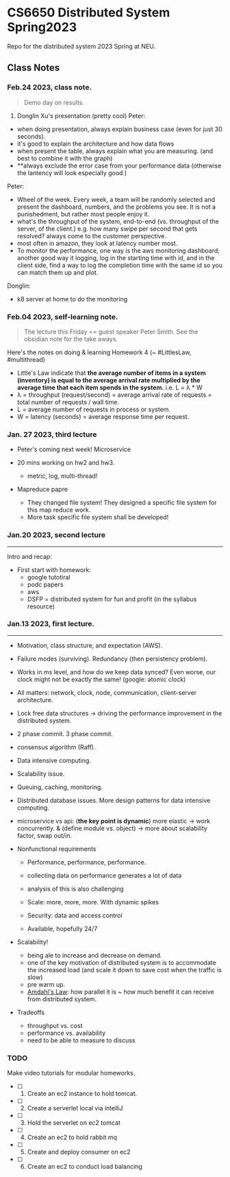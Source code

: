 # CS6650 Distributed System Spring2023

Repo for the distributed system 2023 Spring at NEU.

## Class Notes

### Feb.24 2023, class note.
> Demo day on results.

1. Donglin Xu's presentation (pretty cool)
Peter:
- when doing presentation, always explain business case (even for just 30 seconds).
- it's good to explain the architecture and how data flows
- when present the table, always explain what you are measuring. (and best to combine it with the graph)
- **always exclude the error case from your performance data (otherwise the lantency will look especially good.)

Peter:
- Wheel of the week. Every week, a team will be randomly selected and present the dashboard, numbers, and the problems you see. It is not a punishedment, but rather most people enjoy it.
- what's the throughput of the system, end-to-end (vs. throughput of the server, of the client.) e.g. how many swipe per second that gets resolved? always come to the customer perspective.
- most often in amazon, they look at latency number most.
- To monitor the performance, one way is the aws monitoring dashboard; another good way it logging, log in the starting time with id, and in the client side, find a way to log the completion time with the same id so you can match them up and plot.

Donglin:
- k8 server at home to do the monitoring

### Feb.04 2023, self-learning note.
> The lecture this Friday == guest speaker Peter Smith. See the obsidian note for the take aways.

Here's the notes on doing & learning Homework 4 (~ #LittlesLaw, #multithread)
- Little's Law indicate that **the average number of items in a system (inventory) is equal to the average arrival rate multiplied by the average time that each item spends in the system.** i.e. L = λ * W
- λ = throughput (request/second) = average arrival rate of requests = total number of requests / wall time.
- L = average number of requests in process or system.
- W = latency (seconds) = average response time per request.



### Jan. 27 2023, third lecture

- Peter's coming next week! Microservice

- 20 mins working on hw2 and hw3.

  - metric, log, multi-thread!

- Mapreduce papre
  - They changed file system! They designed a specific file system for this map reduce work.
  - More task specific file system shall be developed!

### Jan.20 2023, second lecture

---

Intro and recap:

- First start with homework:
  - google tutotiral
  - podc papers
  - aws
  - DSFP = distributed system for fun and profit (in the syllabus resource)

### Jan.13 2023, first lecture.

---

- Motivation, class structure, and expectation (AWS).
- Failure modes (surviving). Redundancy (then persistency problem).
- Works in ms level, and how do we keep data synced? Even worse, our clock might not be exactly the same! (google: atomic clock)
- All matters: network, clock, node, communication, client-server architecture.
- Lock free data structures -> driving the performance improvement in the distributed system.
- 2 phase commit. 3 phase commit.
- consensus algorithm (Raff).
- Data intensive computing.
- Scalability issue.

- Queuing, caching, monitoring.
- Distributed database issues. More design patterns for data intensive computing.

- microservice vs api: (**the key point is dynamic**) more elastic -> work concurrently. & (define module vs. object) -> more about scalability factor, swap out/in.

- Nonfunctional requirements

  - Performance, performance, performance.
  - collecting data on performance generates a lot of data
  - analysis of this is also challenging

  - Scale: more, more, more. With dynamic spikes

  - Security: data and access control

  - Available, hopefully 24/7

- Scalability!

  - being ale to increase and decrease on demand.
  - one of the key motivation of distributed system is to accommodate the increased load (and scale it down to save cost when the traffic is slow)
  - pre warm up.
  - [Amdahl's Law](https://en.wikipedia.org/wiki/Amdahl%27s_law): how parallel it is ~ how much benefit it can receive from distributed system.

- Tradeoffs
  - throughput vs. cost
  - performance vs. availability
  - need to be able to measure to discuss


### TODO
Make video tutorials for modular homeworks.
- [ ] 1. Create an ec2 instance to hold tomcat.
- [ ] 2. Create a serverlet local via intelliJ
- [ ] 3. Hold the serverlet on ec2 tomcat
- [ ] 4. Create an ec2 to hold rabbit mq
- [ ] 5. Create and deploy consumer on ec2

- [ ] 6. Create an ec2 to conduct load balancing